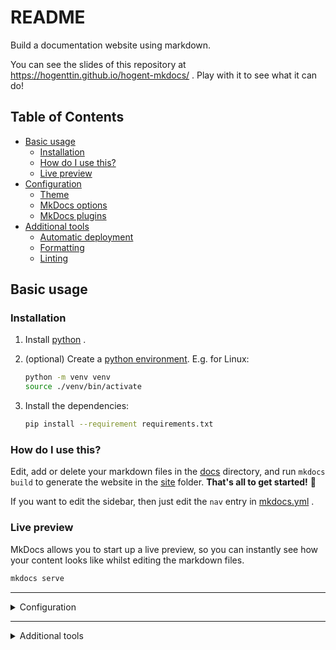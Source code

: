 # README

Build a documentation website using markdown.

You can see the slides of this repository at https://hogenttin.github.io/hogent-mkdocs/ . Play with it to see what it can do!

## Table of Contents

-   [Basic usage](#basic-usage)
    -   [Installation](#installation)
    -   [How do I use this?](#how-do-i-use-this)
    -   [Live preview](#live-preview)
-   [Configuration](#configuration)
    -   [Theme](#theme)
    -   [MkDocs options](#mkdocs-options)
    -   [MkDocs plugins](#mkdocs-plugins)
-   [Additional tools](#additional-tools)
    -   [Automatic deployment](#automatic-deployment)
    -   [Formatting](#formatting)
    -   [Linting](#linting)

## Basic usage

### Installation

1. Install [python](https://www.python.org/downloads/) .
2. (optional) Create a [python environment](https://docs.python.org/3/library/venv.html). E.g. for Linux:

    ```bash
    python -m venv venv
    source ./venv/bin/activate
    ```

3. Install the dependencies:

    ```bash
    pip install --requirement requirements.txt
    ```

### How do I use this?

Edit, add or delete your markdown files in the [docs](./docs/) directory, and run `mkdocs build` to generate the website in the [site](./site) folder. **That's all to get started!** :rocket:

If you want to edit the sidebar, then just edit the `nav` entry in [mkdocs.yml](./mkdocs.yml) .

### Live preview

MkDocs allows you to start up a live preview, so you can instantly see how your content looks like whilst editing the markdown files.

```bash
mkdocs serve
```

---

<details>

<summary>Configuration</summary>

## Configuration

:bulb: **You don't have to change these files or settings** if you want to keep things simple. In that case, just ignore this section.

### Theme

If you want another theme, you can change edit the `theme` entry in [mkdocs.yml](./mkdocs.yml). You can find a lot of themes at https://github.com/mkdocs/catalog#-theming .

### [MkDocs](https://www.mkdocs.org/) options

You can add them to [mkdocs.yml](./mkdocs.yml) .

### [MkDocs](https://www.mkdocs.org/) plugins

You can add additional functionality using [MkDocs plugins](https://github.com/mkdocs/catalog). These can be enabled by editing [mkdocs.yml](./mkdocs.yml) . E.g., the [mkdocs-git-revision-date-localized-plugin](https://github.com/timvink/mkdocs-git-revision-date-localized-plugin) plugin for showing the timestamp of the last edit is added in this repo as an example on how to do it.

</details>

---

<details>

<summary>Additional tools</summary>

## Additional tools

:bulb: **You don't need this** if you want to keep things simple. In that case, just ignore this section. Otherwise, it's here if you want an example.

### Automatic deployment

This repo automatically builds the website and pushes them to https://hogenttin.github.io/hogent-mkdocs/ whenever a commit is pushed to the `main` branch. This is done using using [GitHub actions](https://docs.github.com/en/actions) . You can find the workflow in the [.github](./.github) folder.

### Formatting

An [editorconfig](https://editorconfig.org/) config has been added in [.editorconfig](./.editorconfig), which works nicely together with [prettier](https://prettier.io/docs/en/):

```bash
prettier --write "**/*.{md,yml,yaml}"
```

:warning: Use 4 spaces for indentation of nested lists. Otherwise the nesting may not work. This is consistent with the [original MarkDown](https://daringfireball.net/projects/markdown/syntax#list) and the [CommonMark](https://spec.commonmark.org/0.31.2/#lists) specs.

### Linting

A [markdownlint](https://github.com/DavidAnson/markdownlint) config has been added in [.markdownlint-cli2.yaml](./.markdownlint-cli2.yaml):

```bash
markdownlint-cli2 "**/*.md"
```

A [yamllint](https://yamllint.readthedocs.io/en/stable/index.html) config has been added in [.yamllint.yaml](./.yamllint.yaml):

```bash
yamllint .
```

You can also use the [pre-commit](https://pre-commit.com/) hooks in [.pre-commit-config.yaml](./.pre-commit-config.yaml) to automatically check this at every local commit.

</details>
